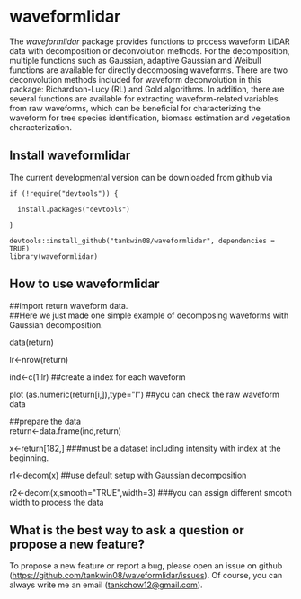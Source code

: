 # waveformlidar
The *waveformlidar* package provides functions to process waveform LiDAR data with decomposition or deconvolution methods. For the decomposition, multiple functions such as Gaussian, adaptive Gaussian and Weibull functions are available for directly decomposing waveforms. There are two deconvolution methods included for waveform deconvolution in this package: Richardson-Lucy (RL) and Gold algorithms. In addition, there are several functions are available for extracting waveform-related variables from raw waveforms, which can be beneficial for characterizing the waveform for tree species identification, biomass estimation and vegetation characterization. 

**Install waveformlidar**
---
The current developmental version can be downloaded from github via  
```
if (!require("devtools")) {  

  install.packages("devtools")  
  
}  

devtools::install_github("tankwin08/waveformlidar", dependencies = TRUE)  
library(waveformlidar)
``` 
**How to use waveformlidar**
---
##import return waveform data.  
##Here we just made one simple example of decomposing waveforms with Gaussian decomposition.  

data(return)  

lr<-nrow(return)  

ind<-c(1:lr)  ##create a index for each waveform  

plot (as.numeric(return[i,]),type="l")  ##you can check the raw waveform data  

##prepare the data  
return<-data.frame(ind,return)  

x<-return[182,] ###must be a dataset including intensity with index at the beginning.  

r1<-decom(x)  ##use default setup with Gaussian decomposition

r2<-decom(x,smooth="TRUE",width=3) ###you can assign different smooth width to process the data  

**What is the best way to ask a question or propose a new feature?**
---
To propose a new feature or report a bug, please open an issue on github (https://github.com/tankwin08/waveformlidar/issues). Of course, you can always write me an email (tankchow12@gmail.com).
